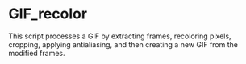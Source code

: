 # GIF_recolor
This script processes a GIF by extracting frames, recoloring pixels, cropping, applying antialiasing, and then creating a new GIF from the modified frames.
